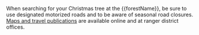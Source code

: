 When searching for your Christmas tree at the {{forestName}},
be sure to use designated motorized roads and to be aware of seasonal road closures. [Maps and travel publications](https://www.fs.usda.gov/main/shoshone/maps-pubs "Shoshone 
    maps and publications") are available online and at ranger district offices.
   
